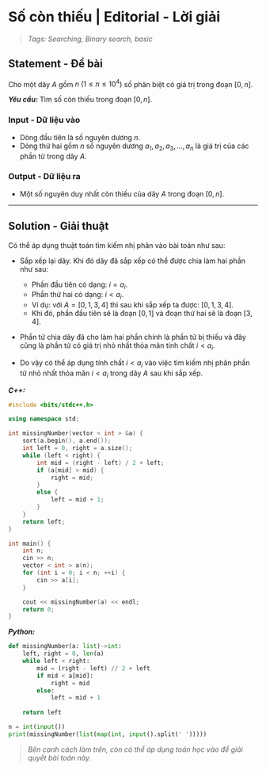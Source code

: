 
# Số còn thiếu | Editorial - Lời giải

> *Tags: Searching, Binary search, basic*

## Statement - Đề bài

Cho một dãy $A$ gồm $n \; (1 \le n \le 10^4)$ số phân biệt có giá trị trong đoạn $[0, n]$.

***Yêu cầu:*** Tìm số còn thiếu trong đoạn $[0, n]$.

### Input - Dữ liệu vào

- Dòng đầu tiên là số nguyên dương $n$.
- Dòng thứ hai gồm $n$ số nguyên dương $a_1, a_2, a_3, \ldots, a_n$ là giá trị của các phần tử trong dãy $A$.

### Output - Dữ liệu ra

- Một số nguyên duy nhất còn thiếu của dãy $A$ trong đoạn $[0, n]$.

---

## Solution - Giải thuật

Có thể áp dụng thuật toán tìm kiếm nhị phân vào bài toán như sau:

- Sắp xếp lại dãy. Khi đó dãy đã sắp xếp có thể được chia làm hai phần như sau:

    - Phần đầu tiên có dạng: $i = a_i$.
    - Phần thứ hai có dạng: $i < a_i$.
    - Ví dụ: với $A = [0, 1, 3, 4]$ thì sau khi sắp xếp ta được: $[0, 1, 3, 4]$.
    - Khi đó, phần đầu tiên sẽ là đoạn $[0, 1]$ và đoạn thứ hai sẽ là đoạn $[3, 4]$.

- Phần tử chia dãy đã cho làm hai phần chính là phần tử bị thiếu và đây cũng là phần tử có giá trị nhỏ nhất thỏa mãn tính chất $i < a_i$.
- Do vậy có thể áp dụng tính chất $i < a_i$ vào việc tìm kiếm nhị phân phần tử nhỏ nhất thỏa mãn $i < a_i$ trong dãy $A$ sau khi sắp xếp.

***C++:***

```cpp
#include <bits/stdc++.h>

using namespace std;

int missingNumber(vector < int > &a) {
    sort(a.begin(), a.end());
    int left = 0, right = a.size();
    while (left < right) {
        int mid = (right - left) / 2 + left;
        if (a[mid] > mid) {
            right = mid;
        }
        else {
            left = mid + 1;
        }
    }
    return left;
}

int main() {
    int n;
    cin >> n;
    vector < int > a(n);
    for (int i = 0; i < n; ++i) {
        cin >> a[i];
    }

    cout << missingNumber(a) << endl;
    return 0;
}
```

***Python:***

```py
def missingNumber(a: list)->int:
    left, right = 0, len(a)
    while left < right:
        mid = (right - left) // 2 + left
        if mid < a[mid]:
            right = mid
        else:
            left = mid + 1
    
    return left

n = int(input())
print(missingNumber(list(map(int, input().split(' ')))))
```

> *Bên cạnh cách làm trên, còn có thể áp dụng toán học vào để giải quyết bài toán này.*
